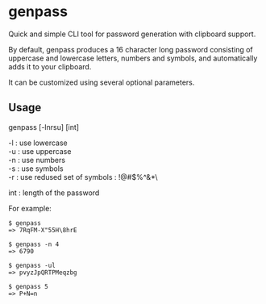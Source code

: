 # genpass

Quick and simple CLI tool for password generation with clipboard support.

By default, genpass produces a 16 character long password consisting of uppercase and lowercase letters, numbers and symbols, and automatically adds it to your clipboard.

It can be customized using several optional parameters.

## Usage

genpass [-lnrsu] [int]

-l : use lowercase\
-u : use uppercase\
-n : use numbers\
-s : use symbols\
-r : use redused set of symbols : !@#$%^&*\

int : length of the password

For example:
```
$ genpass
=> 7RqFM-X"55H\8hrE
```
```
$ genpass -n 4
=> 6790
```
```
$ genpass -ul
=> pvyzJpQRTPMeqzbg
```
```
$ genpass 5
=> P+N=n
```
